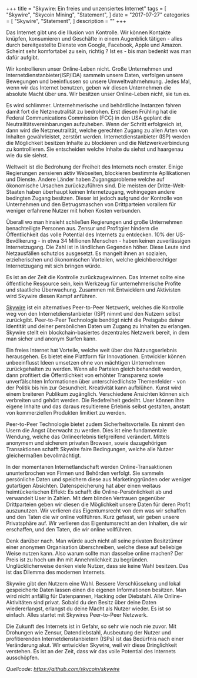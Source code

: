 +++
title = "Skywire: Ein freies und unzensiertes Internet"
tags = [
    "Skywire",
    "Skycoin Mining",
    "Statement",
]
date = "2017-07-27"
categories = [
    "Skywire",
    "Statement",
]
description = ""
+++

Das Internet gibt uns die Illusion von Kontrolle. Wir können Kontakte knüpfen, konsumieren und Geschäfte in einem Augenblick tätigen - alles durch bereitgestellte Dienste von Google, Facebook, Apple und Amazon. Scheint sehr komfortabel zu sein, richtig ? Ist es - bis man bedenkt was man dafür aufgibt.

Wir kontrollieren unser Online-Leben nicht. Große Unternehmen und Internetdienstanbieter(ISP/IDA) sammeln unsere Daten, verfolgen unsere Bewegungen und beeinflussen so unsere Umweltwahrnehmung. Jedes Mal, wenn wir das Internet benutzen, geben wir diesen Unternehmen die absolute Macht über uns. Wir besitzen unser Online-Leben nicht, sie tun es.

Es wird schlimmer. Unternehmerische und behördliche Instanzen fahren damit fort die Netzneutralität zu bedrohen. Erst diesen Frühling hat die Federal Communications Commission (FCC) in den USA geplant die Neutralitätsvereinbarungen aufzuheben. Wenn der Schritt erfolgreich ist, dann wird die Netzneutralität, welche gerechten Zugang zu allen Arten von Inhalten gewährleistet, zerstört werden.
Internetdienstanbieter (ISP) werden die Möglichkeit besitzen Inhalte zu blockieren und die Netzwerkverbindung zu kontrollieren. Sie entscheiden welche Inhalte du siehst und haargenau wie du sie siehst.

Weltweit ist die Bedrohung der Freiheit des Internets noch ernster. Einige Regierungen zensieren aktiv Webseiten, blockieren bestimmte Apllikationen und Dienste. Andere Länder haben Zugangsprobleme welche auf ökonomische Ursachen zurückzuführen sind. Die meisten der Dritte-Welt-Staaten haben überhaupt keinen Internetzugang, wohingegen andere bedingten Zugang besitzen.
Dieser ist jedoch aufgrund der Kontrolle von Unternehmen und den Betrugsmaschen von Drittparteien vorallem für weniger erfahrene Nutzer mit hohen Kosten verbunden.

Überall wo man hinsieht schließen Regierungen und große Unternehmen benachteiligte Personen aus. Zensur und Profitgier hindern die Öffentlichkeit das volle Potential des Internets zu entdecken. 10% der US-Bevölkerung - in etwa 34 Millionen Menschen - haben keinen zuverlässigen Internetzugang. Die Zahl ist in ländlichen Gegenden höher. Diese Leute sind Netzausfällen schutzlos ausgesetzt. Es mangelt ihnen an sozialen, erzieherischen und ökonomischen Vorteilen, welche gleichberechtiger Internetzugang mit sich bringen würde. 

Es ist an der Zeit die Kontrolle zurückzugewinnen. Das Internet sollte eine öffentliche Ressource sein, kein Werkzeug für unternehmerische Profite und staatliche Überwachung. Zusammen mit Entwicklern und Aktivisten wird Skywire diesen Kampf anführen.

[Skywire](https://github.com/skycoin/skywire) ist ein alternatives Peer-to-Peer Netzwerk, welches die Kontrolle weg von den Internetdienstanbieter (ISP) nimmt und den Nutzern selbst zurückgibt. Peer-to-Peer Technologie benötigt nicht die Preisgabe deiner Identität und deiner persönlichen Daten um Zugang zu Inhalten zu erlangen. Skywire stellt ein blockchain-basiertes dezentrales Netzwerk bereit, in dem man sicher und anonym Surfen kann. 

Ein freies Internet hat Vorteile, welche weit über das Nutzungserlebnis herausgehen. Es bietet eine Plattform für Innovationen. Entwickler können unbeeinflusst Ideen umsetzen ohne von mächtigen Unternehmen zurückgehalten zu werden. Wenn alle Parteien gleich behandelt werden, dann profitiert die Öffentlichkeit von erhöhter Transparenz sowie unverfälschten Informationen über unterschiedlichste Themenfelder - von der Politik bis hin zur Gesundheit. Kreativität kann aufblühen. Kunst wird einem breiteren Publikum zugänglich. Verschiedene Ansichten können sich verbreiten und gehört werden. Die Redefreiheit gedeiht. User können ihre eigene Inhalte und das daraus resultierene Erlebnis selbst gestalten, anstatt von kommerziellen Produkten limitiert zu werden.   

Peer-to-Peer Technologie bietet zudem Sicherheitsvorteile. Es nimmt den Usern die Angst überwacht zu werden. Dies ist eine fundamentale Wendung, welche das Onlineerlebnis tiefgreifend verändert. Mittels anonymem und sicherem privaten Browsen, sowie dazugehörigen Transaktionen schafft Skywire faire Bedingungen, welche alle Nutzer gleichermaßen bevollmächtigt.

In der momentanen Internetlandschaft werden Online-Transaktionen ununterbrochen von Firmen und Behörden verfolgt. Sie sammeln persönliche Daten und speichern diese aus Marketinggründen oder weniger gutartigen Absichten. Datenspeicherung hat aber einen weitaus heimtückerischen Effekt: Es schafft die Online-Persönlichkeit ab und verwandelt User in Zahlen. Mit dem blinden Vertrauen gegenüber Drittparteien geben wir diesen die Möglichkeit unsere Daten für deren Profit auszunutzen. Wir verlieren das Eigentumsrecht von dem was wir schaffen und den Taten die wir online vollführen. Kurz gefasst, wir geben unsere Privatsphäre auf.
Wir verlieren das Eigentumsrecht an den Inhalten, die wir erschaffen, und den Taten, die wir online vollführen.

Denk darüber nach. Man würde auch nicht all seine privaten Besitztümer einer anonymen Organisation überschreiben, welche diese auf beliebige Weise nutzen kann. Also warum sollte man dasselbe online machen? Der Preis ist zu hoch um ihn mit Annehmlichkeit zu begründen. Unglücklicherweise denken viele Nutzer, dass sie keine Wahl besitzen. Das ist das Dilemma des modernen Internets.

Skywire gibt den Nutzern eine Wahl. Bessere Verschlüsselung und lokal gespeicherte Daten lassen einen die eigenen Informationen besitzen. Man wird nicht anfällig für Datenpannen, Hacking oder Diebstahl. Alle Online-Aktivitäten sind privat. Sobald du den Besitz über deine Daten wiedererlangst, erlangst du deine Macht als Nutzer wieder. Es ist so einfach. Alles startet mit Skywires Peer-to-Peer Netzwerk.

Die Zukunft des Internets ist in Gefahr, so sehr wie noch nie zuvor. Mit Drohungen wie Zensur, Datendiebstahl, Ausbeutung der Nutzer und profitierenden Internetdienstanbietern (ISPs) ist das Bedürfnis nach einer Veränderung akut. Wir entwicklen Skywire, weil wir diese Dringlichkeit verstehen. Es ist an der Zeit, dass wir das volle Potential des Internets ausschöpfen.

*Quellcode: https://github.com/skycoin/skywire*
